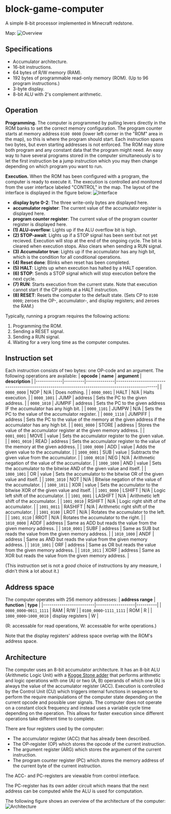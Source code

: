 # block-game-computer
A simple 8-bit processor implemented in Minecraft redstone.

Map:
![Overview](./figures/computer.png)

## Specifications
* Accumulator architecture.
* 16-bit instructions.
* 64 bytes of R/W memory (RAM).
* 192 bytes of programmable read-only memory (ROM). (Up to 96 program instructions.)
* 3-byte display.
* 8-bit ALU with 2's complement arithmetic.

## Operation
**Programming.** The computer is programmed by pulling levers directly in the ROM banks to set the correct memory configuration. The program counter starts at memory address `0100 0000` (lower left corner in the "ROM" area in the map), so this is where the program should start. Each instruction spans two bytes, but even starting addresses is not enforced. The ROM may store both program and any constant data that the program might need. An easy way to have several programs stored in the computer simultaneously is to let the first instruction be a jump instruction which you may then change depending on which program you want to run.

**Execution.** When the ROM has been configured with a program, the computer is ready to execute it. The execution is controlled and monitored from the user interface labeled "CONTROL" in the map. The layout of the interface is displayed in the figure below:
![Interface](./figures/interface.drawio.png)
* **display byte 0-2**: The three write-only bytes are displayed here.
* **accumulator register**: The current value of the accumulator register is displayed here.
* **program counter register**: The current value of the program counter register is displayed here.
* **(1) ALU-overflow**: Lights up if the ALU overflow bit is high.
* **(2) STOP-await**: Lights up if a STOP signal has been sent but not yet recieved. Execution will stop at the end of the ongoing cycle. The bit is cleared when execution stops. Also clears when sending a RUN signal.
* **(3) Accumulator true**: Lights up if the accumulator has any high bit, which is the condition for all conditional operations.
* **(4) Reset done**: Blinks when reset has been completed.
* **(5) HALT**: Lights up when execution has halted by a HALT operation.
* **(6) STOP**: Sends a STOP signal which will stop execution before the next cycle.
* **(7) RUN**: Starts execution from the current state. Note that execution cannot start if the CP points at a HALT instruction.
* **(8) RESET**: Resets the computer to the default state. (Sets CP to `0100 0000`; zeroes the OP-, accumulator-, and display registers; and zeroes the RAM.)

Typically, running a program requires the following actions:
1. Programming the ROM.
2. Sending a RESET signal.
3. Sending a RUN signal.
4. Waiting for a very long time as the computer computes.
 
## Instruction set
Each instruction consists of two bytes: one OP-code and an argument. The following operations are available:
| **opcode**  | **name** | **argument** | **description**                                                                                  |
|-------------|----------|--------------|--------------------------------------------------------------------------------------------------|
| `0000_0000` | NOP      | N/A          | Does nothing.                                                                                    |
| `0000_0001` | HALT     | N/A          | Halts execution.                                                                                 |
| `0000_1001` | JUMP     | address      | Sets the PC to the given address.                                                                |
| `0000_1010` | JUMPIF   | address      | Sets the PC to the given address IF the accumulator has any high bit.                            |
| `0000_1101` | JUMPW    | N/A          | Sets the PC to the value of the accumulator register.                                            |
| `0000_1110` | JUMPIFF  | address      | Sets the PC to the value of the memory at the given address if the accumulator has any high bit. |
| `0001_0000` | STORE    | address      | Stores the value of the accumulator register at the given memory address.                        |
| `0001_0001` | MOVE     | value        | Sets the accumulator register to the given value.                                                |
| `0001_0010` | READ     | address      | Sets the accumulator register to the value of the memory at the given address.                   |
| `1000_0000` | ADD      | value        | Adds the given value to the accumulator.                                                         |
| `1000_0001` | SUB      | value        | Subtracts the given value from the accumulator.                                                  |
| `1000_0010` | NEG      | N/A          | Arithmetic negation of the value of the accumulator.                                             |
| `1000_1000` | AND      | value        | Sets the accumulator to the bitwise AND of the given value and itself.                           |
| `1000_1001` | OR       | value        | Sets the accumulator to the bitwise OR of the given value and itself.                            |
| `1000_1010` | NOT      | N/A          | Bitwise negation of the value of the accumulator.                                                |
| `1000_1011` | XOR      | value        | Sets the accumulator to the bitwise XOR of the given value and itself.                           |
| `1001_0000` | LSHIFT   | N/A          | Logic left shift of the accumulator.                                                             |
| `1001_0001` | LASHIFT  | N/A          | Arithmetic left shift of the accumulator.                                                        |
| `1001_0010` | RSHIFT   | N/A          | Logic right shift of the accumulator.                                                            |
| `1001_0011` | RASHIFT  | N/A          | Arithmetic right shift of the accumulator.                                                       |
| `1001_0100` | LROT     | N/A          | Rotates the accumulator to the left.                                                             |
| `1001_0110` | RROT     | N/A          | Rotates the accumulator to the right.                                                            |
| `1010_0000` | ADDF     | address      | Same as ADD but reads the value from the given memory address.                                   |
| `1010_0001` | SUBF     | address      | Same as SUB but reads the value from the given memory address.                                   |
| `1010_1000` | ANDF     | address      | Same as AND but reads the value from the given memory address.                                   |
| `1010_1001` | ORF      | address      | Same as OR but reads the value from the given memory address.                                    |
| `1010_1011` | XORF     | address      | Same as XOR but reads the value from the given memory address.                                   |

(This instruction set is not a _good_ choice of instructions by any measure, I didn't think a lot about it.)

## Address space
The computer operates with 256 memory addresses:
| **address range**       | **function**      | **type** |
|-------------------------|-------------------|----------|
| `0000_0000`-`0011_1111` | RAM               | R/W      |
| `0100_0000`-`1111_1111` | ROM               | R        |
| `1000_0000`-`1000_0010` | display registers | W        |

(R: accessable for read operations, W: accessable for write operations.)

Note that the display registers' address space overlap with the ROM's address space.

## Architecture
The computer uses an 8-bit accumulator architecture. It has an 8-bit ALU (Arithmetic Logic Unit) with a [Kogge Stone adder](https://en.wikipedia.org/wiki/Kogge%E2%80%93Stone_adder) that performs arithmetic and logic operations with one (A) or two (A, B) operands of which one (A) is always the value of the accumulator register (ACC). Execution is controlled by the Control Unit (CU) which triggers internal functions in sequence to perform the require manipulations of the computer state depending on the current opcode and possible user signals. The computer does not operate on a constant clock frequency and instead uses a variable cycle time depending on the operation. This allows for faster execution since different operations take different time to complete.

There are four registers used by the computer:
* The accumulator register (ACC) that has already been described.
* The OP-register (OP) which stores the opcode of the current instruction.
* The argument register (ARG) which stores the argument of the current instruction.
* The program counter register (PC) which stores the memory address of the current byte of the current instruction.

The ACC- and PC-registers are viewable from control interface.

The PC-register has its own adder circuit which means that the next address can be computed while the ALU is used for computation.

The following figure shows an overview of the architecture of the computer:
![Architecture](figures/architecture.drawio.png)

## 
